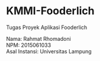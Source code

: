 # KMMI-Fooderlich

Tugas Proyek Aplikasi Fooderlich

Nama: Rahmat Rhomadoni  
NPM: 2015061033  
Asal Instansi: Universitas Lampung  

